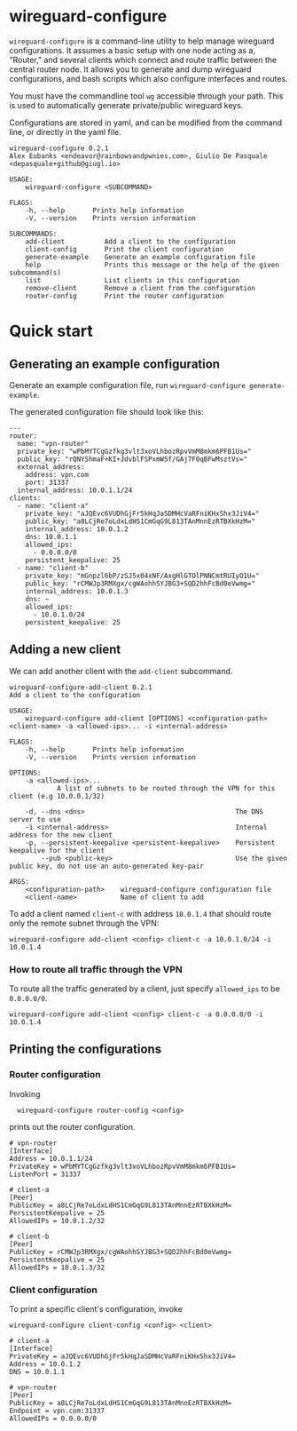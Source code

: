 # wireguard-configure

`wireguard-configure` is a command-line utility to help manage wireguard configurations. It assumes a basic setup with one node acting as a, "Router," and several clients which connect and route traffic between the central router node. It allows you to generate and dump wireguard configurations, and bash scripts which also configure interfaces and routes.

You must have the commandline tool `wg` accessible through your path. This is used to automatically generate private/public wireguard keys.

Configurations are stored in yaml, and can be modified from the command line, or directly in the yaml file.

```
wireguard-configure 0.2.1
Alex Eubanks <endeavor@rainbowsandpwnies.com>, Giulio De Pasquale <depasquale+github@giugl.io>

USAGE:
    wireguard-configure <SUBCOMMAND>

FLAGS:
    -h, --help       Prints help information
    -V, --version    Prints version information

SUBCOMMANDS:
    add-client          Add a client to the configuration
    client-config       Print the client configuration
    generate-example    Generate an example configuration file
    help                Prints this message or the help of the given subcommand(s)
    list                List clients in this configuration
    remove-client       Remove a client from the configuration
    router-config       Print the router configuration
```

# Quick start

## Generating an example configuration
Generate an example configuration file, run `wireguard-configure generate-example`.

The generated configuration file should look like this:

```
---
router:
  name: "vpn-router"
  private_key: "wPbMYTCgGzfkg3vlt3xoVLhbozRpvVmM8mkm6PFB1Us="
  public_key: "rQNYShmaF+KI+JdvblFSPxmW5f/GAj7F0qBFwMsztVs="
  external_address:
    address: vpn.com
    port: 31337
  internal_address: 10.0.1.1/24
clients:
  - name: "client-a"
    private_key: "aJQEvc6VUDhGjFr5kHqJaSDMHcVaRFniKHxShx3JiV4="
    public_key: "a8LCjRe7oLdxLdHS1CmGqG9L813TAnMnnEzRTBXkHzM="
    internal_address: 10.0.1.2
    dns: 10.0.1.1
    allowed_ips:
      - 0.0.0.0/0
    persistent_keepalive: 25
  - name: "client-b"
    private_key: "mGnpzl6bP/zSJ5x04xNF/AxgHlGTOlPNNCmtRUIyO1U="
    public_key: "rCMWJp3RMXgx/cgWAohhSYJBG3+SQD2hhFcBd0eVwmg="
    internal_address: 10.0.1.3
    dns: ~
    allowed_ips:
      - 10.0.1.0/24
    persistent_keepalive: 25
```

## Adding a new client

We can add another client with the `add-client` subcommand.

```
wireguard-configure-add-client 0.2.1
Add a client to the configuration

USAGE:
    wireguard-configure add-client [OPTIONS] <configuration-path> <client-name> -a <allowed-ips>... -i <internal-address>

FLAGS:
    -h, --help       Prints help information
    -V, --version    Prints version information

OPTIONS:
    -a <allowed-ips>...
            A list of subnets to be routed through the VPN for this client (e.g 10.0.0.1/32)

    -d, --dns <dns>                                      The DNS server to use
    -i <internal-address>                                Internal address for the new client
    -p, --persistent-keepalive <persistent-keepalive>    Persistent keepalive for the client
        --pub <public-key>                               Use the given public key, do not use an auto-generated key-pair

ARGS:
    <configuration-path>    wireguard-configure configuration file
    <client-name>           Name of client to add
```

To add a client named `client-c` with address `10.0.1.4` that should route only the remote subnet through the VPN:

    wireguard-configure add-client <config> client-c -a 10.0.1.0/24 -i 10.0.1.4

### How to route all traffic through the VPN

To route all the traffic generated by a client, just specify `allowed_ips` to be `0.0.0.0/0`.

    wireguard-configure add-client <config> client-c -a 0.0.0.0/0 -i 10.0.1.4


## Printing the configurations

### Router configuration

Invoking 
      
      wireguard-configure router-config <config>
    
prints out the router configuration.

```
# vpn-router
[Interface]
Address = 10.0.1.1/24
PrivateKey = wPbMYTCgGzfkg3vlt3xoVLhbozRpvVmM8mkm6PFB1Us=
ListenPort = 31337

# client-a
[Peer]
PublicKey = a8LCjRe7oLdxLdHS1CmGqG9L813TAnMnnEzRTBXkHzM=
PersistentKeepalive = 25
AllowedIPs = 10.0.1.2/32

# client-b
[Peer]
PublicKey = rCMWJp3RMXgx/cgWAohhSYJBG3+SQD2hhFcBd0eVwmg=
PersistentKeepalive = 25
AllowedIPs = 10.0.1.3/32
```

### Client configuration

To print a specific client's configuration, invoke

    wireguard-configure client-config <config> <client>

```
# client-a
[Interface]
PrivateKey = aJQEvc6VUDhGjFr5kHqJaSDMHcVaRFniKHxShx3JiV4=
Address = 10.0.1.2
DNS = 10.0.1.1

# vpn-router
[Peer]
PublicKey = a8LCjRe7oLdxLdHS1CmGqG9L813TAnMnnEzRTBXkHzM=
Endpoint = vpn.com:31337
AllowedIPs = 0.0.0.0/0
```
